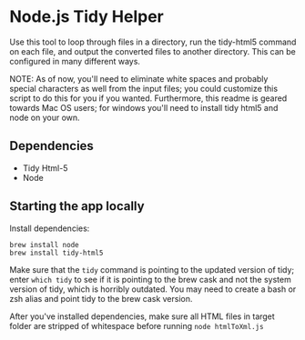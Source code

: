 # Node.js Tidy Helper

Use this tool to loop through files in a directory, run the tidy-html5 command on each file, and output the converted files to another directory. This can be configured in many different ways.

NOTE: As of now, you'll need to eliminate white spaces and probably special characters as well from the input files; you could customize this script to do this for you if you wanted. Furthermore, this readme is geared towards Mac OS users; for windows you'll need to install tidy html5 and node on your own.

## Dependencies

- Tidy Html-5
- Node

## Starting the app locally

Install dependencies:

```
brew install node
brew install tidy-html5
```

Make sure that the `tidy` command is pointing to the updated version of tidy; enter `which tidy` to see if it is pointing to the brew cask and not the system version of tidy, which is horribly outdated. You may need to create a bash or zsh alias and point tidy to the brew cask version.

After you've installed dependencies, make sure all HTML files in target folder are stripped of whitespace before running `node htmlToXml.js`
